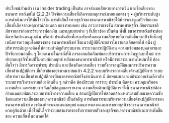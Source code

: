 ประโยชน์ส่วนตัว เช่น Insider trading เป็นต้น อาจส่งผลเสียหายทางการเงิน และชื่อเสียงของธนาคาร
พาณิชย์ได้
(2.2.3) ปัจจัยความเสี่ยงที่เกิดจากเหตุการณ์ภายนอกต่าง ๆ
• ผู้บริหารระดับสูงควรดำเนินการให้มั่นใจว่าใน
การตัดสินใจทางธุรกิจของธนาคารพาณิชย์ได้พิจารณาดูแลปัจจัยความเสี่ยงที่เกิดจากเหตุการณ์ภายนอก
อย่างรอบคอบ เช่น ภาวะการแข่งขัน สภาพเศรษฐกิจ ภัยธรรมชาติ ภัยจากการก่อการร้ายการฟอกเงิน
และกฎหมายต่าง ๆ ที่เกี่ยวข้อง เป็นต้น ทั้งนี้ ธนาคารพาณิชย์จะต้องมีการจัดทำแผนฉุกเฉิน หรือทำ
ประกันภัยเพื่อรองรับหรือลดความเสียหายที่อาจเกิดขึ้นจากปัจจัยซึ่งอยู่เหนือการควบคุมโดยตรงของ
ธนาคารพาณิชย์ ซึ่งแนวปฏิบัตินี้จะกล่าวในรายละเอียดต่อไป
อนึ่ง ผู้บริหารระดับสูงจะต้องให้ความสำคัญกับระบบงาน
กระบวนการปฏิบัติงาน ความพร้อมของบุคลากรและปัจจัยภายนอกอื่น ๆ โดยเฉพาะในกรณีที่มี
การออกผลิตภัณฑ์และบริการทางการเงินรูปแบบใหม่ การประกอบธุรกิจใหม่ที่ไม่ตรงกับกลยุทธ์
หลักของธนาคารพาณิชย์ หรือมีการนำระบบงานใหม่มาใช้ ต้องมั่นใจว่า มีการวิเคราะห์ระบุ
ประเมิน และป้องกันความเสี่ยง รวมทั้งการอนุมัติแผนการบริหารความเสี่ยงด้านปฏิบัติการ
ที่เกี่ยวข้องอย่างเหมาะสมแล้ว
4.2.2 ระบบบริหารความเสี่ยงด้านปฏิบัติการ
ระบบบริหารความเสี่ยงด้านปฏิบัติการที่ธนาคารพาณิชย์จึงดำเนินการ มี
ลักษณะและองค์ประกอบเช่นเดียวกับระบบการบริหารความเสี่ยงด้านอื่น ๆ กล่าวคือ ต้องมีระบบ
การระบุ ประเมิน ติดตาม ควบคุมหรือลดความเสี่ยง และระบบการจัดเก็บข้อมูลและรายงาน
ความเสี่ยงด้านปฏิบัติการ ทั้งนี้ ธนาคารพาณิชย์ต้องกำหนดและพัฒนาระบบการบริหารความเสี่ยง
ม
ด้านปฏิบัติการให้สอดคล้องเหมาะสมกับขนาดความซับซ้อนและความเสี่ยงของธนาคารพาณิชย์
เป็นสำคัญ
การพัฒนาระบบบริหารความเสี่ยงด้านปฏิบัติการของธนาคารพาณิชย์
ควรต้องพิจารณาแผนกลยุทธ์ แผนการตลาดและการขยายธุรกิจของธนาคารพาณิชย์ควบคู่กันด้วย
เพื่อให้มั่นใจว่าระบบสามารถรองรับการขยายตัวของธุรกิจธนาคารพาณิชย์และการเพิ่มขึ้นของ
ความเสี่ยงในอนาคตได้
